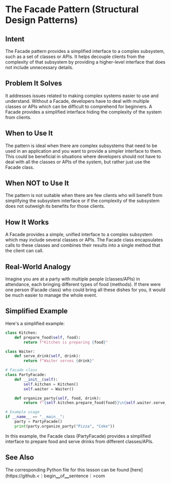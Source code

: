 # The Facade Pattern (Structural Design Patterns)

## Intent
The Facade pattern provides a simplified interface to a complex subsystem, such as a set of classes or APIs. It helps decouple clients from the complexity of that subsystem by providing a higher-level interface that does not include unnecessary details.

## Problem It Solves
It addresses issues related to making complex systems easier to use and understand. Without a Facade, developers have to deal with multiple classes or APIs which can be difficult to comprehend for beginners. A Facade provides a simplified interface hiding the complexity of the system from clients. 

## When to Use It
The pattern is ideal when there are complex subsystems that need to be used in an application and you want to provide a simpler interface to them. This could be beneficial in situations where developers should not have to deal with all the classes or APIs of the system, but rather just use the Facade class. 

## When NOT to Use It
The pattern is not suitable when there are few clients who will benefit from simplifying the subsystem interface or if the complexity of the subsystem does not outweigh its benefits for those clients.

## How It Works
A Facade provides a simple, unified interface to a complex subsystem which may include several classes or APIs. The Facade class encapsulates calls to these classes and combines their results into a single method that the client can call. 

## Real-World Analogy
Imagine you are at a party with multiple people (classes/APIs) in attendance, each bringing different types of food (methods). If there were one person (Facade class) who could bring all these dishes for you, it would be much easier to manage the whole event. 

## Simplified Example
Here's a simplified example:
```python
class Kitchen:
    def prepare_food(self, food):
        return f"Kitchen is preparing {food}"

class Waiter:
    def serve_drink(self, drink):
        return f"Waiter serves {drink}"

# Facade class
class PartyFacade:
    def __init__(self):
        self.kitchen = Kitchen()
        self.waiter = Waiter()

    def organize_party(self, food, drink):
        return f"{self.kitchen.prepare_food(food)}\n{self.waiter.serve_drink(drink)}"

# Example usage
if __name__ == "__main__":
    party = PartyFacade()
    print(party.organize_party("Pizza", "Coke"))
```
In this example, the Facade class (PartyFacade) provides a simplified interface to prepare food and serve drinks from different classes/APIs. 

## See Also
The corresponding Python file for this lesson can be found [here](https://github.<｜begin▁of▁sentence｜>com